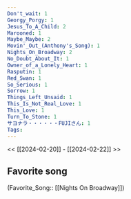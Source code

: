 ```yaml
---
Don't_wait: 1
Georgy_Porgy: 1
Jesus_To_A_Child: 2
Marooned: 1
Maybe_Maybe: 2
Movin'_Out_(Anthony's_Song): 1
Nights_On_Broadway: 2
No_Doubt_About_It: 1
Owner_of_a_Lonely_Heart: 1
Rasputin: 1
Red_Swan: 1
So_Serious: 1
Sorrow: 1
Things_Left_Unsaid: 1
This_Is_Not_Real_Love: 1
This_Love: 1
Turn_To_Stone: 1
サヨナラ・・・・・・FUJIさん: 1
Tags: 
---
```

 << [[2024-02-20]] - [[2024-02-22]] >> 
## Favorite song
(Favorite_Song:: [[Nights On Broadway]])
